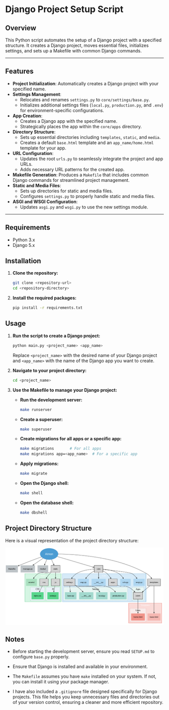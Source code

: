 # Django Project Setup Script

## Overview

This Python script automates the setup of a Django project with a specified structure. It creates a Django project, moves essential files, initializes settings, and sets up a Makefile with common Django commands.

---
## Features

- **Project Initialization**: Automatically creates a Django project with your specified name.
- **Settings Management**: 
  - Relocates and renames `settings.py` to `core/settings/base.py`.
  - Initializes additional settings files (`local.py`, `production.py`, and `.env`) for environment-specific configurations.
- **App Creation**: 
  - Creates a Django app with the specified name.
  - Strategically places the app within the `core/apps` directory.
- **Directory Structure**: 
  - Sets up essential directories including `templates`, `static`, and `media`.
  - Creates a default `base.html` template and an `app_name/home.html` template for your app.
- **URL Configuration**: 
  - Updates the root `urls.py` to seamlessly integrate the project and app URLs.
  - Adds necessary URL patterns for the created app.
- **Makefile Generation**: Produces a `Makefile` that includes common Django commands for streamlined project management.
- **Static and Media Files**: 
  - Sets up directories for static and media files.
  - Configures `settings.py` to properly handle static and media files.
- **ASGI and WSGI Configuration**: 
  - Updates `asgi.py` and `wsgi.py` to use the new settings module.
---
## Requirements

- Python 3.x
- Django 5.x

## Installation

1. **Clone the repository:**

    ```bash
    git clone <repository-url>
    cd <repository-directory>
    ```

2. **Install the required packages:**

    ```bash
    pip install -r requirements.txt
    ```

## Usage

1. **Run the script to create a Django project:**

    ```bash
    python main.py <project_name> <app_name>
    ```

   Replace `<project_name>` with the desired name of your Django project and `<app_name>` with the name of the Django app you want to create.

2. **Navigate to your project directory:**

    ```bash
    cd <project_name>
    ```

3. **Use the Makefile to manage your Django project:**

    - **Run the development server:**

      ```bash
      make runserver
      ```

    - **Create a superuser:**

      ```bash
      make superuser
      ```

    - **Create migrations for all apps or a specific app:**

      ```bash
      make migrations       # For all apps
      make migrations app=<app_name>  # For a specific app
      ```

    - **Apply migrations:**

      ```bash
      make migrate
      ```

    - **Open the Django shell:**

      ```bash
      make shell
      ```

    - **Open the database shell:**

      ```bash
      make dbshell
      ```

## Project Directory Structure

Here is a visual representation of the project directory structure:

![Directory Structure](images/structure.png)

## Notes

- Before starting the development server, ensure you read `SETUP.md` to configure `base.py` properly.
  
- Ensure that Django is installed and available in your environment.
  
- The `Makefile` assumes you have `make` installed on your system. If not, you can install it using your package manager.
  
- I have also included a `.gitignore` file designed specifically for Django projects. This file helps you keep unnecessary files and directories out of your version control, ensuring a cleaner and more efficient repository.
  


